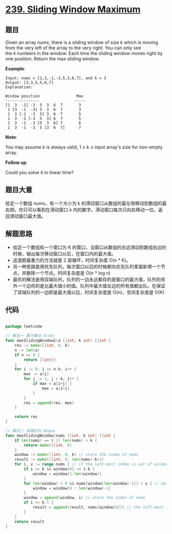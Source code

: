 # [239. Sliding Window Maximum](https://leetcode.com/problems/sliding-window-maximum/)



## 题目

Given an array *nums*, there is a sliding window of size *k* which is moving from the very left of the array to the very right. You can only see the *k* numbers in the window. Each time the sliding window moves right by one position. Return the max sliding window.

**Example**:

    Input: nums = [1,3,-1,-3,5,3,6,7], and k = 3
    Output: [3,3,5,5,6,7] 
    Explanation: 
    
    Window position                Max
    ---------------               -----
    [1  3  -1] -3  5  3  6  7       3
     1 [3  -1  -3] 5  3  6  7       3
     1  3 [-1  -3  5] 3  6  7       5
     1  3  -1 [-3  5  3] 6  7       5
     1  3  -1  -3 [5  3  6] 7       6
     1  3  -1  -3  5 [3  6  7]      7

**Note**:

You may assume *k* is always valid, 1 ≤ k ≤ input array's size for non-empty array.

**Follow up**:

Could you solve it in linear time?


## 题目大意

给定一个数组 nums，有一个大小为 k 的滑动窗口从数组的最左侧移动到数组的最右侧。你只可以看到在滑动窗口 k 内的数字。滑动窗口每次只向右移动一位。返回滑动窗口最大值。


## 解题思路

- 给定一个数组和一个窗口为 K 的窗口，当窗口从数组的左边滑动到数组右边的时候，输出每次移动窗口以后，在窗口内的最大值。
- 这道题最暴力的方法就是 2 层循环，时间复杂度 O(n * K)。
- 另一种思路是用优先队列，每次窗口以后的时候都向优先队列里面新增一个节点，并删除一个节点。时间复杂度是 O(n * log n)
- 最优的解法是用双端队列，队列的一边永远都存的是窗口的最大值，队列的另外一个边存的是比最大值小的值。队列中最大值左边的所有值都出队。在保证了双端队列的一边即是最大值以后，时间复杂度是 O(n)，空间复杂度是 O(K)



## 代码

```go

package leetcode

// 解法一 暴力解法 O(nk)
func maxSlidingWindow1(a []int, k int) []int {
	res := make([]int, 0, k)
	n := len(a)
	if n == 0 {
		return []int{}
	}
	for i := 0; i <= n-k; i++ {
		max := a[i]
		for j := 1; j < k; j++ {
			if max < a[i+j] {
				max = a[i+j]
			}
		}
		res = append(res, max)
	}

	return res
}

// 解法二 双端队列 Deque
func maxSlidingWindow(nums []int, k int) []int {
	if len(nums) == 0 || len(nums) < k {
		return make([]int, 0)
	}
	window := make([]int, 0, k) // store the index of nums
	result := make([]int, 0, len(nums)-k+1)
	for i, v := range nums { // if the left-most index is out of window, remove it
		if i >= k && window[0] <= i-k {
			window = window[1:len(window)]
		}
		for len(window) > 0 && nums[window[len(window)-1]] < v { // maintain window
			window = window[0 : len(window)-1]
		}
		window = append(window, i) // store the index of nums
		if i >= k-1 {
			result = append(result, nums[window[0]]) // the left-most is the index of max value in nums
		}
	}
	return result
}

```